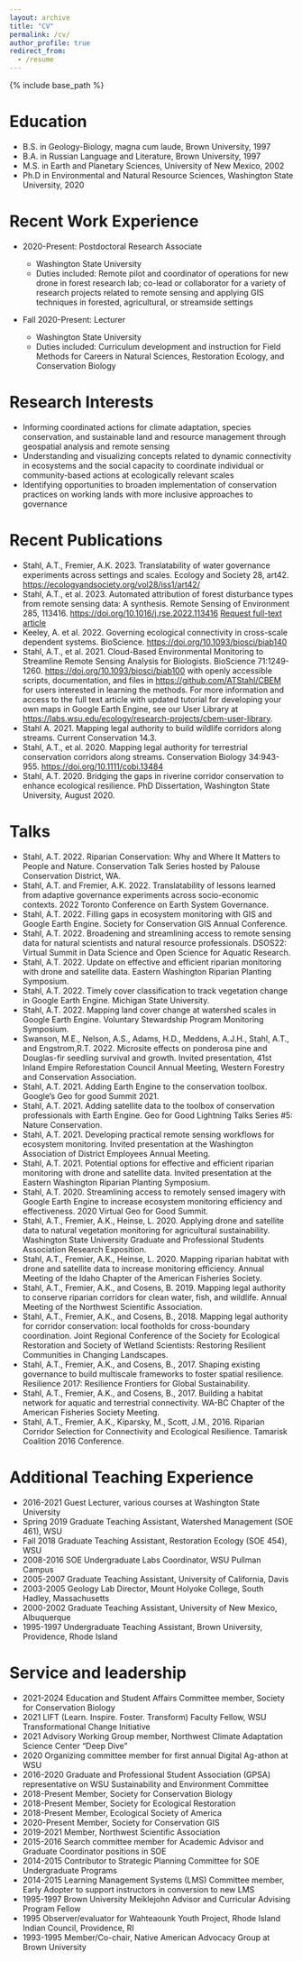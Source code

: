 ```yaml
---
layout: archive
title: "CV"
permalink: /cv/
author_profile: true
redirect_from:
  - /resume
---
```


{% include base_path %}

Education
======
* B.S. in Geology-Biology, magna cum laude, Brown University, 1997
* B.A. in Russian Language and Literature, Brown University, 1997
* M.S. in Earth and Planetary Sciences, University of New Mexico, 2002
* Ph.D in Environmental and Natural Resource Sciences, Washington State University, 2020

Recent Work Experience
======
* 2020-Present: Postdoctoral Research Associate
  * Washington State University
  * Duties included: Remote pilot and coordinator of operations for new drone in forest research lab; co-lead or collaborator for a variety of research projects related to remote sensing and applying GIS techniques in forested, agricultural, or streamside settings

* Fall 2020-Present: Lecturer
  * Washington State University
  * Duties included: Curriculum development and instruction for Field Methods for Careers in Natural Sciences, Restoration Ecology, and Conservation Biology


Research Interests
======
* Informing coordinated actions for climate adaptation, species conservation, and sustainable land and resource management through geospatial analysis and remote sensing
* Understanding and visualizing concepts related to dynamic connectivity in ecosystems and the social capacity to coordinate individual or community-based actions at ecologically relevant scales  
* Identifying opportunities to broaden implementation of conservation practices on working lands with more inclusive approaches to governance


Recent Publications
======
* Stahl, A.T., Fremier, A.K. 2023. Translatability of water governance experiments across settings and scales. Ecology and Society 28, art42. https://ecologyandsociety.org/vol28/iss1/art42/ 
* Stahl, A.T., et al. 2023. Automated attribution of forest disturbance types from remote sensing data: A synthesis. Remote Sensing of Environment 285, 113416. https://doi.org/10.1016/j.rse.2022.113416 <a href ="https://www.researchgate.net/publication/366839873_Automated_attribution_of_forest_disturbance_types_from_remote_sensing_data_A_synthesis?_sg%5B0%5D=hsidnPjRw_zf7617qsqC1crHsFBBYDl6KQ24VQswswUvMKtYkTauErhc4C2z48b4RXEumdZ63sjk0X9qQM5JXM3RINqJqm7dF_I0tES5.pbgfU6l0ci3EuN0h3EjlggSZZ6bQWxpzhLk802Aq0wVolo4WaX09uvNcH47u7Nhg3bHBUNr2BZZH9DqGZxa5sw">Request full-text article</a>
* Keeley, A. et al. 2022. Governing ecological connectivity in cross-scale dependent systems. BioScience. <a href="https://academic.oup.com/bioscience/advance-article-abstract/doi/10.1093/biosci/biab140/6510171">https://doi.org/10.1093/biosci/biab140</a>
* Stahl, A.T., et al. 2021. Cloud-Based Environmental Monitoring to Streamline Remote Sensing Analysis for Biologists. BioScience 71:1249-1260. <a href="https://doi.org/10.1093/biosci/biab100">https://doi.org/10.1093/biosci/biab100</a> with openly accessible scripts, documentation, and files in <a href="https://github.com/ATStahl/CBEM">https://github.com/ATStahl/CBEM</a> for users interested in learning the methods. For more information and access to the full text article with updated tutorial for developing your own maps in Google Earth Engine, see our User Library at <a href="https://labs.wsu.edu/ecology/research-projects/cbem-user-library/">https://labs.wsu.edu/ecology/research-projects/cbem-user-library</a>.
* Stahl A. 2021. Mapping legal authority to build wildlife corridors along streams. Current Conservation 14.3.
* Stahl, A.T., et al. 2020. Mapping legal authority for terrestrial conservation corridors along streams. Conservation Biology 34:943-955. <a href="https://doi.org/10.1111/cobi.13484">https://doi.org/10.1111/cobi.13484</a>
* Stahl, A.T. 2020. Bridging the gaps in riverine corridor conservation to enhance ecological resilience. PhD Dissertation, Washington State University, August 2020.


Talks
======
* Stahl, A.T. 2022. Riparian Conservation: Why and Where It Matters to People and Nature. Conservation Talk Series hosted by Palouse Conservation District, WA.
* Stahl, A.T. and Fremier, A.K. 2022. Translatability of lessons learned from adaptive governance experiments across socio-economic contexts. 2022 Toronto Conference on Earth System Governance.
* Stahl, A.T. 2022. Filling gaps in ecosystem monitoring with GIS and Google Earth Engine. Society for Conservation GIS Annual Conference.
* Stahl, A.T. 2022. Broadening and streamlining access to remote sensing data for natural scientists and natural resource professionals. DSOS22: Virtual Summit in Data Science and Open Science for Aquatic Research.
* Stahl, A.T. 2022. Update on effective and efficient riparian monitoring with drone and satellite data. Eastern Washington Riparian Planting Symposium.
* Stahl, A.T. 2022. Timely cover classification to track vegetation change in Google Earth Engine. Michigan State University.
* Stahl, A.T. 2022. Mapping land cover change at watershed scales in Google Earth Engine. Voluntary Stewardship Program Monitoring Symposium.
* Swanson, M.E., Nelson, A.S., Adams, H.D., Meddens, A.J.H., Stahl, A.T., and Engstrom,R.T.  2022.  Microsite effects on ponderosa pine and Douglas-fir seedling survival and growth.  Invited presentation, 41st Inland Empire Reforestation Council Annual Meeting, Western Forestry and Conservation Association.
* Stahl, A.T. 2021. Adding Earth Engine to the conservation toolbox. Google’s Geo for good Summit 2021.
* Stahl, A.T. 2021. Adding satellite data to the toolbox of conservation professionals with Earth Engine. Geo for Good Lightning Talks Series #5: Nature Conservation.
* Stahl, A.T. 2021. Developing practical remote sensing workflows for ecosystem monitoring. Invited presentation at the Washington Association of District Employees Annual Meeting.
* Stahl, A.T. 2021. Potential options for effective and efficient riparian monitoring with drone and satellite data. Invited presentation at the Eastern Washington Riparian Planting Symposium.
* Stahl, A.T. 2020. Streamlining access to remotely sensed imagery with Google Earth Engine to increase ecosystem monitoring efficiency and effectiveness. 2020 Virtual Geo for Good Summit.
* Stahl, A.T., Fremier, A.K., Heinse, L. 2020. Applying drone and satellite data to natural vegetation monitoring for agricultural sustainability. Washington State University Graduate and Professional Students Association Research Exposition.
* Stahl, A.T., Fremier, A.K., Heinse, L. 2020. Mapping riparian habitat with drone and satellite data to increase monitoring efficiency. Annual Meeting of the Idaho Chapter of the American Fisheries Society.
* Stahl, A.T., Fremier, A.K., and Cosens, B. 2019. Mapping legal authority to conserve riparian corridors for clean water, fish, and wildlife. Annual Meeting of the Northwest Scientific Association.
* Stahl, A.T., Fremier, A.K., and Cosens, B., 2018. Mapping legal authority for corridor conservation: local footholds for cross-boundary coordination. Joint Regional Conference of the Society for Ecological Restoration and Society of Wetland Scientists: Restoring Resilient Communities in Changing Landscapes.
* Stahl, A.T., Fremier, A.K., and Cosens, B., 2017. Shaping existing governance to build multiscale frameworks to foster spatial resilience. Resilience 2017: Resilience Frontiers for Global Sustainability.
* Stahl, A.T., Fremier, A.K., and Cosens, B., 2017. Building a habitat network for aquatic and terrestrial connectivity. WA-BC Chapter of the American Fisheries Society Meeting.
* Stahl, A.T., Fremier, A.K., Kiparsky, M., Scott, J.M., 2016. Riparian Corridor Selection for Connectivity and Ecological Resilience. Tamarisk Coalition 2016 Conference.


Additional Teaching Experience
======
* 2016-2021	  Guest Lecturer, various courses at Washington State University
* Spring 2019	Graduate Teaching Assistant, Watershed Management (SOE 461), WSU
* Fall 2018	  Graduate Teaching Assistant, Restoration Ecology (SOE 454), WSU
* 2008-2016 	SOE Undergraduate Labs Coordinator, WSU Pullman Campus
* 2005-2007	  Graduate Teaching Assistant, University of California, Davis
* 2003-2005 	Geology Lab Director, Mount Holyoke College, South Hadley, Massachusetts 	
* 2000-2002 	Graduate Teaching Assistant, University of New Mexico, Albuquerque
* 1995-1997 	Undergraduate Teaching Assistant, Brown University, Providence, Rhode Island



Service and leadership
======
* 2021-2024  Education and Student Affairs Committee member, Society for Conservation Biology
* 2021  LIFT (Learn. Inspire. Foster. Transform) Faculty Fellow, WSU Transformational Change Initiative	 
* 2021  Advisory Working Group member, Northwest Climate Adaptation Science Center “Deep Dive”
* 2020    Organizing committee member for first annual Digital Ag-athon at WSU
* 2016-2020   Graduate and Professional Student Association (GPSA) representative on WSU Sustainability and Environment Committee
* 2018-Present    Member, Society for Conservation Biology
* 2018-Present    Member, Society for Ecological Restoration
* 2018-Present    Member, Ecological Society of America
* 2020-Present    Member, Society for Conservation GIS
* 2019-2021    Member, Northwest Scientific Association
* 2015-2016   Search committee member for Academic Advisor and Graduate Coordinator positions in SOE
* 2014-2015   Contributor to Strategic Planning Committee for SOE Undergraduate Programs
* 2014-2015   Learning Management Systems (LMS) Committee member, Early Adopter to support instructors in conversion to new LMS
* 1995-1997   Brown University Meiklejohn Advisor and Curricular Advising Program Fellow
* 1995    Observer/evaluator for Wahteaounk Youth Project, Rhode Island Indian Council, Providence, RI
* 1993-1995   Member/Co-chair, Native American Advocacy Group at Brown University

